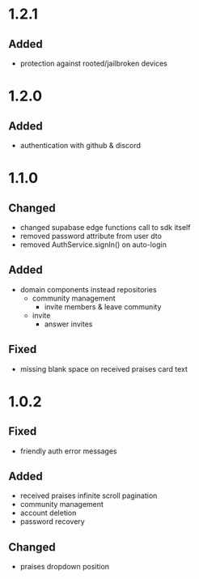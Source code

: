 # 1.2.1
## Added
- protection against rooted/jailbroken devices

# 1.2.0
## Added
- authentication with github & discord

# 1.1.0
## Changed
- changed supabase edge functions call to sdk itself
- removed password attribute from user dto
- removed AuthService.signIn() on auto-login
## Added
- domain components instead repositories
    - community management
        - invite members & leave community
    - invite
        - answer invites
## Fixed
- missing blank space on received praises card text

# 1.0.2
## Fixed
- friendly auth error messages
## Added
- received praises infinite scroll pagination
- community management
- account deletion
- password recovery
## Changed
- praises dropdown position